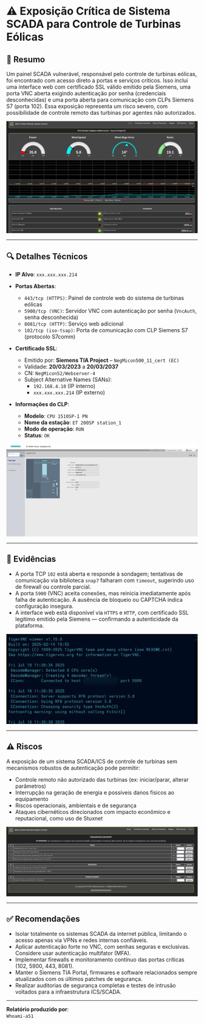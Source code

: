 # ⚠️ Exposição Crítica de Sistema SCADA para Controle de Turbinas Eólicas

## 📌 Resumo

Um painel SCADA vulnerável, responsável pelo controle de turbinas eólicas, foi encontrado com acesso direto a portas e serviços críticos. Isso inclui uma interface web com certificado SSL válido emitido pela Siemens, uma porta VNC aberta exigindo autenticação por senha (credenciais desconhecidas) e uma porta aberta para comunicação com CLPs Siemens S7 (porta 102). Essa exposição representa um risco severo, com possibilidade de controle remoto das turbinas por agentes não autorizados.
  
![descrição](/imgs/target_1/turbinas.png)  
  

---

## 🔍 Detalhes Técnicos

- **IP Alvo**: `xxx.xxx.xxx.214`

- **Portas Abertas**:
  - `443/tcp (HTTPS)`: Painel de controle web do sistema de turbinas eólicas
  - `5900/tcp (VNC)`: Servidor VNC com autenticação por senha (`VncAuth`, senha desconhecida)
  - `8081/tcp (HTTP)`: Serviço web adicional
  - `102/tcp (iso-tsap)`: Porta de comunicação com CLP Siemens S7 (protocolo S7comm)

- **Certificado SSL**:
  - Emitido por: **Siemens TIA Project** – `NegMicon500_11_cert (EC)`
  - Validade: **20/03/2023** a **20/03/2037**
  - CN: `NegMicon52/Webserver-4`
  - Subject Alternative Names (SANs):
    - `192.168.4.10` (IP interno)
    - `xxx.xxx.xxx.214` (IP externo)

- **Informações do CLP**:
  - **Modelo**: `CPU 1510SP-1 PN`
  - **Nome da estação**: `ET 200SP station_1`
  - **Modo de operação**: `RUN`
  - **Status**: `OK`
  
![descrição](/imgs/target_1/plc.png)  
  

---

## 🧪 Evidências

- A porta TCP `102` está aberta e responde à sondagem; tentativas de comunicação via biblioteca `snap7` falharam com `timeout`, sugerindo uso de firewall ou controle parcial.
- A porta `5900` (VNC) aceita conexões, mas reinicia imediatamente após falha de autenticação. A ausência de bloqueio ou CAPTCHA indica configuração insegura.
- A interface web está disponível via `HTTPS` e `HTTP`, com certificado SSL legítimo emitido pela Siemens — confirmando a autenticidade da plataforma.

![descrição](/imgs/target_1/vnc.jpg)  

  
---

## ⚠️ Riscos

A exposição de um sistema SCADA/ICS de controle de turbinas sem mecanismos robustos de autenticação pode permitir:

- Controle remoto não autorizado das turbinas (ex: iniciar/parar, alterar parâmetros)
- Interrupção na geração de energia e possíveis danos físicos ao equipamento
- Riscos operacionais, ambientais e de segurança
- Ataques cibernéticos direcionados com impacto econômico e reputacional, como uso de Stuxnet
  
![descrição](/imgs/target_1/controles.png)  
  
---

## ✅ Recomendações

- Isolar totalmente os sistemas SCADA da internet pública, limitando o acesso apenas via VPNs e redes internas confiáveis.
- Aplicar autenticação forte no VNC, com senhas seguras e exclusivas. Considere usar autenticação multifator (MFA).
- Implementar firewalls e monitoramento contínuo das portas críticas (102, 5900, 443, 8081).
- Manter o Siemens TIA Portal, firmwares e software relacionados sempre atualizados com os últimos patches de segurança.
- Realizar auditorias de segurança completas e testes de intrusão voltados para a infraestrutura ICS/SCADA.

---


**Relatório produzido por**:  
`Whoami-a51`
